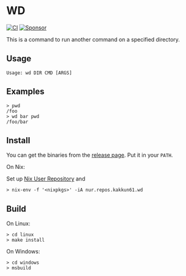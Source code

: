 # WD

[![CI](https://github.com/kakkun61/wd/actions/workflows/main.yaml/badge.svg)](https://github.com/kakkun61/wd/actions/workflows/main.yaml) [![Sponsor](https://img.shields.io/badge/Sponsor-%E2%9D%A4-red?logo=GitHub)](https://github.com/sponsors/kakkun61)

This is a command to run another command on a specified directory.

## Usage

```
Usage: wd DIR CMD [ARGS]
```

## Examples

```
> pwd
/foo
> wd bar pwd
/foo/bar
```

## Install

You can get the binaries from the [release page](https://github.com/kakkun61/wd/releases/latest).
Put it in your `PATH`.

On Nix:

Set up [Nix User Repository](https://github.com/nix-community/NUR) and

```
> nix-env -f '<nixpkgs>' -iA nur.repos.kakkun61.wd
```

## Build

On Linux:

```
> cd linux
> make install
```

On Windows:

```
> cd windows
> msbuild
```
